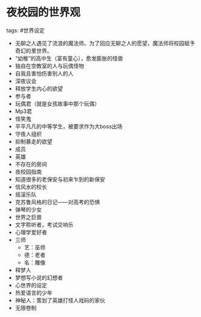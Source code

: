 # 夜校园的世界观
tags: #世界设定
- 无聊之人遇见了流浪的魔法师。为了回应无聊之人的愿望，魔法师将校园赋予奇幻的里世界。
- “幼稚”的高中生（富有童心），愈发膨胀的怪兽
- 独自在空教室的人与玩偶怪物
- 自我且害怕伤害别人的人
- 深夜议会
- 释放学生内心的欲望
- 参与者
- 玩偶君（就是女孩故事中那个玩偶）
- Mp3君
- 怪笑鬼
- 平平凡凡的中等学生，被要求作为大boss出场
- 守夜人组织
- 抑制暴走的欲望
- 成员
- 英雄
- 不存在的房间
- 夜校园指南
- 知道很多的老保安与初来乍到的新保安
- 信风水的校长
- 摇滚乐队
- 克苏鲁风格的日记——对高考的恐惧
- 弹琴的少女
- 世界之巨兽
- 文字聆听者，考试交响乐
- 心理学爱好者
- 三师
  - 艺：巫师
  - 德：老者
  - 名：雕像
- 释梦人
- 梦想写小说的幻想者
- 心世界的设定
- 热爱语言的少年
- 神秘人：策划了英雄打怪人戏码的家伙
- 无限卷制

